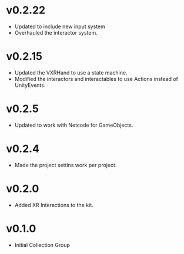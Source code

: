 # v0.2.22
* Updated to include new input system
* Overhauled the interactor system.

# v0.2.15
* Updated the VXRHand to use a state machine.
* Modified the interactors and interactables to use Actions instead of UnityEvents.

# v0.2.5
* Updated to work with Netcode for GameObjects.

# v0.2.4
* Made the project settins work per project.

# v0.2.0
* Added XR Interactions to the kit.

# v0.1.0
* Initial Collection Group